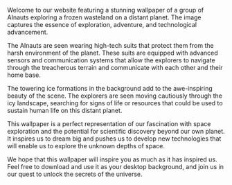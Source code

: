 <!--
Write me content for website with wallpaper "A group of AInauts in high-tech suits exploring a frozen wasteland on a distant planet, with towering ice formations all around them."
-->

<!--font:"Open Sans"-->

Welcome to our website featuring a stunning wallpaper of a group of AInauts exploring a frozen wasteland on a distant planet. The image captures the essence of exploration, adventure, and technological advancement.

The AInauts are seen wearing high-tech suits that protect them from the harsh environment of the planet. These suits are equipped with advanced sensors and communication systems that allow the explorers to navigate through the treacherous terrain and communicate with each other and their home base.

The towering ice formations in the background add to the awe-inspiring beauty of the scene. The explorers are seen moving cautiously through the icy landscape, searching for signs of life or resources that could be used to sustain human life on this distant planet.

This wallpaper is a perfect representation of our fascination with space exploration and the potential for scientific discovery beyond our own planet. It inspires us to dream big and pushes us to develop new technologies that will enable us to explore the unknown depths of space.

We hope that this wallpaper will inspire you as much as it has inspired us. Feel free to download and use it as your desktop background, and join us in our quest to unlock the secrets of the universe.
